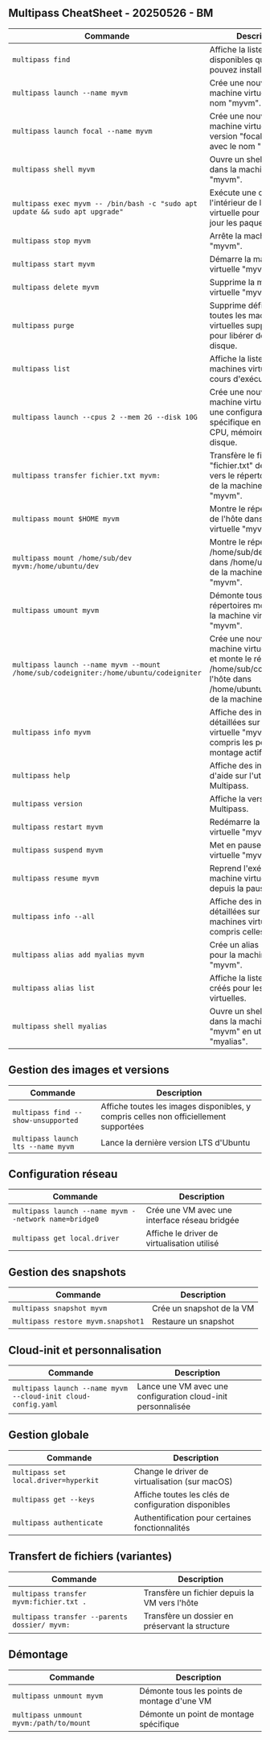 ## Multipass CheatSheet - 20250526 - BM

| Commande | Description |
| --- | --- |
| `multipass find` | Affiche la liste des images disponibles que vous pouvez installer. |
| `multipass launch --name myvm` | Crée une nouvelle machine virtuelle avec le nom "myvm". |
| `multipass launch focal --name myvm` | Crée une nouvelle machine virtuelle de la version "focal" d'Ubuntu avec le nom "myvm". |
| `multipass shell myvm` | Ouvre un shell interactif dans la machine virtuelle "myvm". |
| `multipass exec myvm -- /bin/bash -c "sudo apt update && sudo apt upgrade"` | Exécute une commande à l'intérieur de la machine virtuelle pour mettre à jour les paquets. |
| `multipass stop myvm` | Arrête la machine virtuelle "myvm". |
| `multipass start myvm` | Démarre la machine virtuelle "myvm". |
| `multipass delete myvm` | Supprime la machine virtuelle "myvm". |
| `multipass purge` | Supprime définitivement toutes les machines virtuelles supprimées pour libérer de l'espace disque. |
| `multipass list` | Affiche la liste des machines virtuelles en cours d'exécution. |
| `multipass launch --cpus 2 --mem 2G --disk 10G` | Crée une nouvelle machine virtuelle avec une configuration spécifique en termes de CPU, mémoire et espace disque. |
| `multipass transfer fichier.txt myvm:` | Transfère le fichier "fichier.txt" depuis l'hôte vers le répertoire home de la machine virtuelle "myvm". |
| `multipass mount $HOME myvm` | Montre le répertoire home de l'hôte dans la machine virtuelle "myvm". |
| `multipass mount /home/sub/dev myvm:/home/ubuntu/dev` | Montre le répertoire /home/sub/dev de l'hôte dans /home/ubuntu/dev de la machine virtuelle "myvm". |
| `multipass umount myvm` | Démonte tous les répertoires montés dans la machine virtuelle "myvm". |
| `multipass launch --name myvm --mount /home/sub/codeigniter:/home/ubuntu/codeigniter` | Crée une nouvelle machine virtuelle "myvm" et monte le répertoire /home/sub/codeigniter de l'hôte dans /home/ubuntu/codeigniter de la machine virtuelle. |
| `multipass info myvm` | Affiche des informations détaillées sur la machine virtuelle "myvm", y compris les points de montage actifs. |
| `multipass help` | Affiche des informations d'aide sur l'utilisation de Multipass. |
| `multipass version` | Affiche la version de Multipass. |
| `multipass restart myvm` | Redémarre la machine virtuelle "myvm". |
| `multipass suspend myvm` | Met en pause la machine virtuelle "myvm". |
| `multipass resume myvm` | Reprend l'exécution de la machine virtuelle "myvm" depuis la pause. |
| `multipass info --all` | Affiche des informations détaillées sur toutes les machines virtuelles, y compris celles arrêtées. |
| `multipass alias add myalias myvm` | Crée un alias "myalias" pour la machine virtuelle "myvm". |
| `multipass alias list` | Affiche la liste des alias créés pour les machines virtuelles. |
| `multipass shell myalias` | Ouvre un shell interactif dans la machine virtuelle "myvm" en utilisant l'alias "myalias". |

## Gestion des images et versions

| Commande | Description |
| --- | --- |
| `multipass find --show-unsupported` | Affiche toutes les images disponibles, y compris celles non officiellement supportées |
| `multipass launch lts --name myvm` | Lance la dernière version LTS d'Ubuntu |

## Configuration réseau

| Commande | Description |
| --- | --- |
| `multipass launch --name myvm --network name=bridge0` | Crée une VM avec une interface réseau bridgée |
| `multipass get local.driver` | Affiche le driver de virtualisation utilisé |

## Gestion des snapshots

| Commande | Description |
| --- | --- |
| `multipass snapshot myvm` | Crée un snapshot de la VM |
| `multipass restore myvm.snapshot1` | Restaure un snapshot |

## Cloud-init et personnalisation

| Commande | Description |
| --- | --- |
| `multipass launch --name myvm --cloud-init cloud-config.yaml` | Lance une VM avec une configuration cloud-init personnalisée |

## Gestion globale

| Commande | Description |
| --- | --- |
| `multipass set local.driver=hyperkit` | Change le driver de virtualisation (sur macOS) |
| `multipass get --keys` | Affiche toutes les clés de configuration disponibles |
| `multipass authenticate` | Authentification pour certaines fonctionnalités |

## Transfert de fichiers (variantes)

| Commande | Description |
| --- | --- |
| `multipass transfer myvm:fichier.txt .` | Transfère un fichier depuis la VM vers l'hôte |
| `multipass transfer --parents dossier/ myvm:` | Transfère un dossier en préservant la structure |

## Démontage

| Commande | Description |
| --- | --- |
| `multipass unmount myvm` | Démonte tous les points de montage d'une VM |
| `multipass unmount myvm:/path/to/mount` | Démonte un point de montage spécifique |
